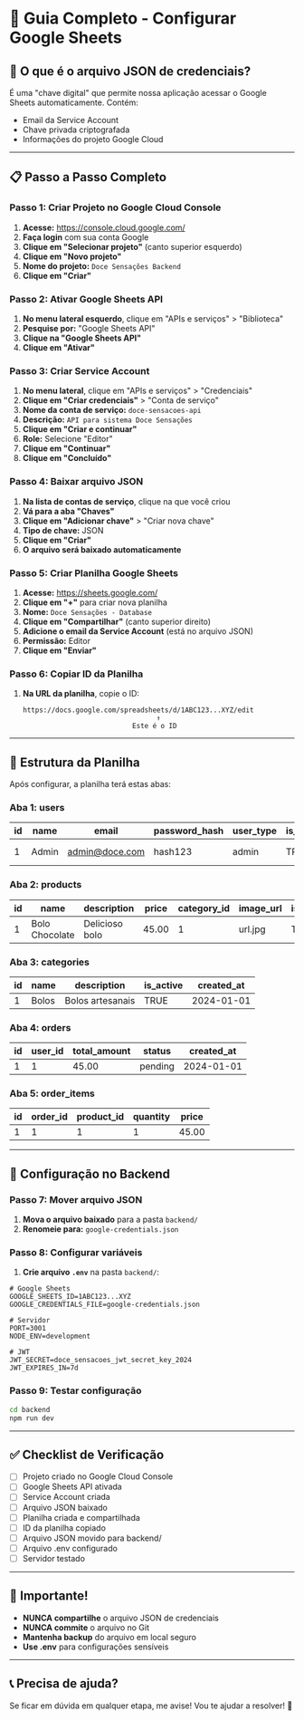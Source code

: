 # 🍰 Guia Completo - Configurar Google Sheets

## 🔑 O que é o arquivo JSON de credenciais?

É uma "chave digital" que permite nossa aplicação acessar o Google Sheets automaticamente. Contém:
- Email da Service Account
- Chave privada criptografada
- Informações do projeto Google Cloud

---

## 📋 Passo a Passo Completo

### **Passo 1: Criar Projeto no Google Cloud Console**

1. **Acesse:** https://console.cloud.google.com/
2. **Faça login** com sua conta Google
3. **Clique em "Selecionar projeto"** (canto superior esquerdo)
4. **Clique em "Novo projeto"**
5. **Nome do projeto:** `Doce Sensações Backend`
6. **Clique em "Criar"**

### **Passo 2: Ativar Google Sheets API**

1. **No menu lateral esquerdo**, clique em "APIs e serviços" > "Biblioteca"
2. **Pesquise por:** "Google Sheets API"
3. **Clique na "Google Sheets API"**
4. **Clique em "Ativar"**

### **Passo 3: Criar Service Account**

1. **No menu lateral**, clique em "APIs e serviços" > "Credenciais"
2. **Clique em "Criar credenciais"** > "Conta de serviço"
3. **Nome da conta de serviço:** `doce-sensacoes-api`
4. **Descrição:** `API para sistema Doce Sensações`
5. **Clique em "Criar e continuar"**
6. **Role:** Selecione "Editor"
7. **Clique em "Continuar"**
8. **Clique em "Concluído"**

### **Passo 4: Baixar arquivo JSON**

1. **Na lista de contas de serviço**, clique na que você criou
2. **Vá para a aba "Chaves"**
3. **Clique em "Adicionar chave"** > "Criar nova chave"
4. **Tipo de chave:** JSON
5. **Clique em "Criar"**
6. **O arquivo será baixado automaticamente**

### **Passo 5: Criar Planilha Google Sheets**

1. **Acesse:** https://sheets.google.com/
2. **Clique em "+"** para criar nova planilha
3. **Nome:** `Doce Sensações - Database`
4. **Clique em "Compartilhar"** (canto superior direito)
5. **Adicione o email da Service Account** (está no arquivo JSON)
6. **Permissão:** Editor
7. **Clique em "Enviar"**

### **Passo 6: Copiar ID da Planilha**

1. **Na URL da planilha**, copie o ID:
   ```
   https://docs.google.com/spreadsheets/d/1ABC123...XYZ/edit
                                    ↑
                              Este é o ID
   ```

---

## 📁 Estrutura da Planilha

Após configurar, a planilha terá estas abas:

### **Aba 1: users**
| id | name | email | password_hash | user_type | is_active | created_at |
|----|------|-------|---------------|-----------|-----------|------------|
| 1  | Admin | admin@doce.com | hash123 | admin | TRUE | 2024-01-01 |

### **Aba 2: products**
| id | name | description | price | category_id | image_url | is_featured | is_active | created_at |
|----|------|-------------|-------|-------------|-----------|-------------|-----------|------------|
| 1  | Bolo Chocolate | Delicioso bolo | 45.00 | 1 | url.jpg | TRUE | TRUE | 2024-01-01 |

### **Aba 3: categories**
| id | name | description | is_active | created_at |
|----|------|-------------|-----------|------------|
| 1  | Bolos | Bolos artesanais | TRUE | 2024-01-01 |

### **Aba 4: orders**
| id | user_id | total_amount | status | created_at |
|----|---------|--------------|--------|------------|
| 1  | 1 | 45.00 | pending | 2024-01-01 |

### **Aba 5: order_items**
| id | order_id | product_id | quantity | price |
|----|----------|------------|----------|-------|
| 1  | 1 | 1 | 1 | 45.00 |

---

## 🔧 Configuração no Backend

### **Passo 7: Mover arquivo JSON**

1. **Mova o arquivo baixado** para a pasta `backend/`
2. **Renomeie para:** `google-credentials.json`

### **Passo 8: Configurar variáveis**

1. **Crie arquivo `.env`** na pasta `backend/`:

```env
# Google Sheets
GOOGLE_SHEETS_ID=1ABC123...XYZ
GOOGLE_CREDENTIALS_FILE=google-credentials.json

# Servidor
PORT=3001
NODE_ENV=development

# JWT
JWT_SECRET=doce_sensacoes_jwt_secret_key_2024
JWT_EXPIRES_IN=7d
```

### **Passo 9: Testar configuração**

```bash
cd backend
npm run dev
```

---

## ✅ Checklist de Verificação

- [ ] Projeto criado no Google Cloud Console
- [ ] Google Sheets API ativada
- [ ] Service Account criada
- [ ] Arquivo JSON baixado
- [ ] Planilha criada e compartilhada
- [ ] ID da planilha copiado
- [ ] Arquivo JSON movido para backend/
- [ ] Arquivo .env configurado
- [ ] Servidor testado

---

## 🚨 Importante!

- **NUNCA compartilhe** o arquivo JSON de credenciais
- **NUNCA commite** o arquivo no Git
- **Mantenha backup** do arquivo em local seguro
- **Use .env** para configurações sensíveis

---

## 📞 Precisa de ajuda?

Se ficar em dúvida em qualquer etapa, me avise! Vou te ajudar a resolver! 🍰 